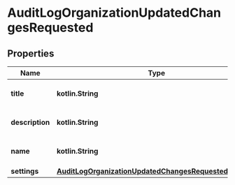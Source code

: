 
# AuditLogOrganizationUpdatedChangesRequested

## Properties
| Name | Type | Description | Notes |
| ------------ | ------------- | ------------- | ------------- |
| **title** | **kotlin.String** | The organization title. |  [optional] |
| **description** | **kotlin.String** | The organization description. |  [optional] |
| **name** | **kotlin.String** | The organization name. |  [optional] |
| **settings** | [**AuditLogOrganizationUpdatedChangesRequestedSettings**](AuditLogOrganizationUpdatedChangesRequestedSettings.md) |  |  [optional] |



